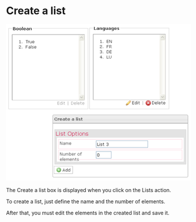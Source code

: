 <!--
created_at: '2012-04-12 18:30:05'
updated_at: '2013-03-13 14:00:13'
authors:
    - 'Jérôme Bogaerts'
contributors:
    - 'Sophie Doublet'
tags:
    - 'Manage Groups'
-->

Create a list
=============

![](../resources/groups-list.png)

The Create a list box is displayed when you click on the Lists action.

To create a list, just define the name and the number of elements.

After that, you must edit the elements in the created list and save it.


